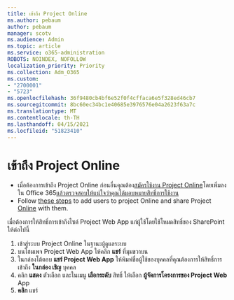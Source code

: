 ```yaml
---
title: เข้าถึง Project Online
ms.author: pebaum
author: pebaum
manager: scotv
ms.audience: Admin
ms.topic: article
ms.service: o365-administration
ROBOTS: NOINDEX, NOFOLLOW
localization_priority: Priority
ms.collection: Adm_O365
ms.custom:
- "2700001"
- "5723"
ms.openlocfilehash: 36f9480cb4bf6e52f0f4cffaca6e5f328ed46cb7
ms.sourcegitcommit: 8bc60ec34bc1e40685e3976576e04a2623f63a7c
ms.translationtype: MT
ms.contentlocale: th-TH
ms.lasthandoff: 04/15/2021
ms.locfileid: "51823410"
---
```

# <a name="access-project-online"></a>เข้าถึง Project Online

- เมื่อต้องการเข้าถึง Project Online ก่อนอื่นคุณต้อง[สมัครใช้งาน Project Online](https://docs.microsoft.com/ProjectOnline/get-started-with-project-online)โดยเพิ่มลงใน Office 365[แล้วตรวจสอบให้แน่ใจว่าคุณได้มอบหมายสิทธิ์การใช้งาน](https://docs.microsoft.com/ProjectOnline/step-1-sign-up-for-project-online#next-make-sure-you-can-get-in)
- Follow [these steps](https://docs.microsoft.com/ProjectOnline/step-2-add-people-to-project-online) to add users to project Online and share Project [Online](https://docs.microsoft.com/ProjectOnline/step-2-add-people-to-project-online#4-finally-share-project-online-with-the-people-you-added) with them.

เมื่อต้องการให้สิทธิ์การเข้าถึงไซต์ Project Web App แก่ผู้ใช้โดยใช้โหมดสิทธิ์ของ SharePoint ให้ต่อไปนี้

1. เข้าสู่ระบบ Project Online ในฐานะผู้ดูแลระบบ
2. บนโฮมเพจ Project Web App ให้คลิก **แชร์** ที่มุมขวาบน
3. ในกล่องโต้ตอบ **แชร์ Project Web App** ให้พิมพ์ชื่อผู้ใช้ของบุคคลที่คุณต้องการให้สิทธิ์การเข้าถึง **ในกล่อง เชิญ** บุคคล
4. คลิก **แสดง** ตัวเลือก และในเมนู **เลือกระดับ** สิทธิ์ ให้เลือก **ผู้จัดการโครงการของ Project Web** App
5. **คลิก** แชร์
